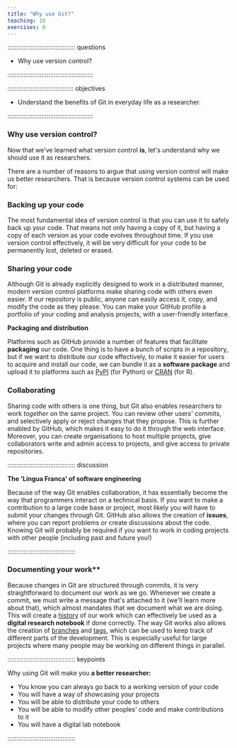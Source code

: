 ```yaml
---
title: "Why use Git?"
teaching: 10
exercises: 0
---
```


:::::::::::::::::::::::::::::::::::::: questions 

- Why use version control?

::::::::::::::::::::::::::::::::::::::::::::::::

::::::::::::::::::::::::::::::::::::: objectives

- Understand the benefits of Git in everyday life as a researcher.

::::::::::::::::::::::::::::::::::::::::::::::::

### Why use version control?

Now that we've learned what version control **is**, let's understand why we should use it as researchers.

There are a number of reasons to argue that using version control will make us better researchers. That is because 
version control systems can be used for:

### Backing up your code
The most fundamental idea of version control is that you can use it to safely back up your code. That means not only
having a copy of it, but having a copy of each version as your code evolves throughout time. If you use version control
effectively, it will be very difficult for your code to be permanently lost, deleted or erased.

### Sharing your code
Although Git is already explicitly designed to work in a distributed manner, modern version control platforms
make sharing code with others even easier. If our repository is public, anyone can easily access it, copy, and modify the code as they please.
You can make your GitHub profile a portfolio of your coding and analysis projects, with a user-friendly interface.

**Packaging and distribution**

Platforms such as GitHub provide a number of features that facilitate **packaging** our code. One thing is to have a bunch of scripts in
a repository, but if we want to distribute our code effectively, to make it easier for users to acquire and install our code, we can bundle
it as a **software package** and upload it to platforms such as [PyPI](https://pypi.python.org/) (for Python) or [CRAN](https://cran.r-project.org/) (for R).

### Collaborating
Sharing code with others is one thing, but Git also enables researchers to work *together* on the same project. You can review other users' commits,
and selectively apply or reject changes that they propose. This is further enabled by GitHub, which makes it easy to do it through the web interface.
Moreover, you can create organisations to host multiple projects, give collaborators write and admin access to projects, and give access to private repositories.

:::::::::::::::::::::::::::::::::::::: discussion

**The 'Lingua Franca' of software engineering**
        
Because of the way Git enables collaboration, it has essentially become the way that programmers interact on a technical basis.
If you want to make a contribution to a large code base or project, most likely you will have to submit your changes through Git.
GitHub also allows the creation of **issues**, where you can report problems or create discussions about the code. Knowing Git will
probably be required if you want to work in coding projects with other people (including past and future you!)

::::::::::::::::::::::::::::::::::::::

### Documenting your work**  
Because changes in Git are structured through commits, it is very straightforward to document our work as we go. Whenever we create a commit,
we must write a message that's attached to it (we'll learn more about that), which almost mandates that we document what we are doing. This will
create a [history](../learners/reference.md#glossary) of our work which can effectively be used as a **digital research notebook** if done correctly. The way Git works also allows the creation of [branches](../learners/reference.md#glossary) and [tags](../learners/reference.md#glossary), which can be used to keep track of different parts of the development. This is especially useful for large projects where many people may be working on different things in parallel.

:::::::::::::::::::::::::::::::::::::: keypoints

Why using Git will make you **a better researcher:**

- You know you can always go back to a working version of your code
- You will have a way of showcasing your projects
- You will be able to distribute your code to others
- You will be able to modify other peoples' code and make contributions to it
- You will have a digital lab notebook 

::::::::::::::::::::::::::::::::::::::
